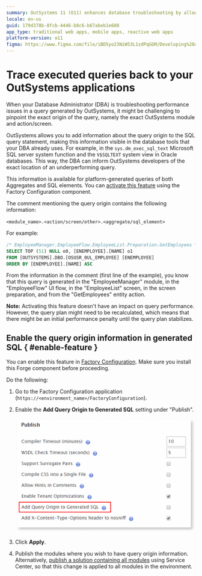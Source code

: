 ```yaml
---
summary: OutSystems 11 (O11) enhances database troubleshooting by allowing DBAs to trace queries back to specific modules and actions in OutSystems applications.
locale: en-us
guid: 179d378b-8fcb-4446-b8c6-b67abeb1e608
app_type: traditional web apps, mobile apps, reactive web apps
platform-version: o11
figma: https://www.figma.com/file/iBD5yo23NiW53L1zdPqGGM/Developing%20an%20Application?node-id=280:136
---
```


# Trace executed queries back to your OutSystems applications

When your Database Administrator (DBA) is troubleshooting performance issues in a query generated by OutSystems, it might be challenging to pinpoint the exact origin of the query, namely the exact OutSystems module and action/screen. 

OutSystems allows you to add information about the query origin to the SQL query statement, making this information visible in the database tools that your DBA already uses. For example, in the `sys.dm_exec_sql_text` Microsoft SQL server system function and the `V$SQLTEXT` system view in Oracle databases. This way, the DBA can inform OutSystems developers of the exact location of an underperforming query.

This information is available for platform-generated queries of both Aggregates and SQL elements. You can [activate this feature](#enable-feature) using the Factory Configuration component.

The comment mentioning the query origin contains the following information: 

`<module_name>.<action/screen/other>.<aggregate/sql_element>`

For example:

```sql
/* EmployeeManager.EmployeeFlow.EmployeeList.Preparation.GetEmployees */
SELECT TOP (51) NULL o0, [ENEMPLOYEE].[NAME] o1
FROM [OUTSYSTEMS].DBO.[OSUSR_0UL_EMPLOYEE] [ENEMPLOYEE] 
ORDER BY [ENEMPLOYEE].[NAME] ASC 
```

From the information in the comment (first line of the example), you know that this query is generated in the "EmployeeManager" module, in the "EmployeeFlow" UI flow, in the "EmployeeList" screen, in the screen preparation, and from the "GetEmployees" entity action.

**Note:** Activating this feature doesn't have an impact on query performance. However, the query plan might need to be recalculated, which means that there might be an initial performance penalty until the query plan stabilizes.

## Enable the query origin information in generated SQL { #enable-feature }

You can enable this feature in [Factory Configuration](https://www.outsystems.com/forge/component-overview/25/factory-configuration). Make sure you install this Forge component before proceeding.

Do the following:

1. Go to the Factory Configuration application (`https://<environment_name>/FactoryConfiguration`).

1. Enable the **Add Query Origin to Generated SQL** setting under "Publish".
    
    ![Screenshot highlighting the 'Add Query Origin to Generated SQL' option in the Factory Configuration settings.](images/add-query-origin-fc.png "Factory Configuration Setting for Query Origin")

1. Click **Apply**.

1. Publish the modules where you wish to have query origin information. Alternatively, [publish a solution containing all modules](https://success.outsystems.com/Documentation/How-to_Guides/DevOps/Creating_and_using_an_All_Components_solution) using Service Center, so that this change is applied to all modules in the environment.
